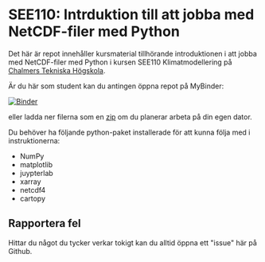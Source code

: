 # SEE110: Intrduktion till att jobba med NetCDF-filer med Python

Det här är repot innehåller kursmaterial tillhörande introduktionen i att jobba med NetCDF-filer med Python i kursen SEE110 Klimatmodellering på [Chalmers Tekniska Högskola](https://www.chalmers.se/).

Är du här som student kan du antingen öppna repot på MyBinder:

[![Binder](https://mybinder.org/badge_logo.svg)]()

eller ladda ner filerna som en [zip]() om du planerar arbeta på din egen dator.

Du behöver ha följande python-paket installerade för att kunna följa med i instruktionerna:
- NumPy
- matplotlib
- juypterlab
- xarray
- netcdf4
- cartopy


## Rapportera fel

Hittar du något du tycker verkar tokigt kan du alltid öppna ett "issue" här på Github.
